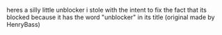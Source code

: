 heres a silly little unblocker i stole with the intent to fix the fact that its blocked because it has the word "unblocker" in its title (original made by HenryBass)
